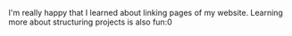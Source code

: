 I'm really happy that I learned about linking pages of my website. Learning more about structuring projects is also fun:0
